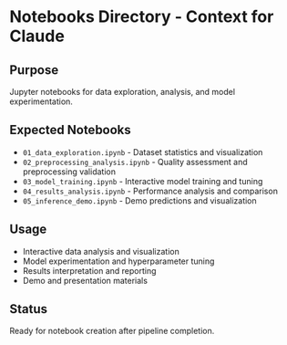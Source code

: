 # Notebooks Directory - Context for Claude

## Purpose
Jupyter notebooks for data exploration, analysis, and model experimentation.

## Expected Notebooks
- `01_data_exploration.ipynb` - Dataset statistics and visualization
- `02_preprocessing_analysis.ipynb` - Quality assessment and preprocessing validation
- `03_model_training.ipynb` - Interactive model training and tuning
- `04_results_analysis.ipynb` - Performance analysis and comparison
- `05_inference_demo.ipynb` - Demo predictions and visualization

## Usage
- Interactive data analysis and visualization
- Model experimentation and hyperparameter tuning  
- Results interpretation and reporting
- Demo and presentation materials

## Status
Ready for notebook creation after pipeline completion.